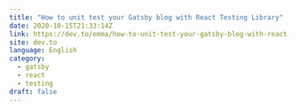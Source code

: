 ```yaml
---
title: "How to unit test your Gatsby blog with React Testing Library"
date: 2020-10-15T21:33:14Z
link: https://dev.to/emma/how-to-unit-test-your-gatsby-blog-with-react-testing-library-3l9i?utm_medium=RSS&utm_source=news.12bit.vn
site: dev.to
language: English
category:
  - gatsby
  - react
  - testing
draft: false
---
```

